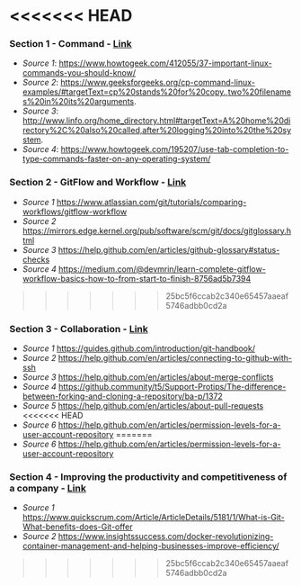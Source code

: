 <<<<<<< HEAD
=======
### Section 1 - Command - [Link](https://github.com/tejranu/miniproject/blob/master/Section%201%20-%20Command.md)
- *Source 1*: https://www.howtogeek.com/412055/37-important-linux-commands-you-should-know/
- *Source 2*: https://www.geeksforgeeks.org/cp-command-linux-examples/#targetText=cp%20stands%20for%20copy.,two%20filenames%20in%20its%20arguments.
- *Source 3*: http://www.linfo.org/home_directory.html#targetText=A%20home%20directory%2C%20also%20called,after%20logging%20into%20the%20system.
- *Source 4*: https://www.howtogeek.com/195207/use-tab-completion-to-type-commands-faster-on-any-operating-system/

### Section 2 - GitFlow and Workflow - [Link](https://github.com/tejranu/miniproject/blob/master/Section%20-%202%20Gitflow%20and%20Workflow.md)
- *Source 1* https://www.atlassian.com/git/tutorials/comparing-workflows/gitflow-workflow
- *Source 2* https://mirrors.edge.kernel.org/pub/software/scm/git/docs/gitglossary.html
- *Source 3* https://help.github.com/en/articles/github-glossary#status-checks
- *Source 4* https://medium.com/@devmrin/learn-complete-gitflow-workflow-basics-how-to-from-start-to-finish-8756ad5b7394

>>>>>>> 25bc5f6ccab2c340e65457aaeaf5746adbb0cd2a
### Section 3 - Collaboration - [Link](https://github.com/tejranu/miniproject/blob/master/Section%20-%203%20Collaboration.md)
- *Source 1* https://guides.github.com/introduction/git-handbook/
- *Source 2* https://help.github.com/en/articles/connecting-to-github-with-ssh
- *Source 3* https://help.github.com/en/articles/about-merge-conflicts
- *Source 4* https://github.community/t5/Support-Protips/The-difference-between-forking-and-cloning-a-repository/ba-p/1372
- *Source 5* https://help.github.com/en/articles/about-pull-requests
<<<<<<< HEAD
- *Source 6* https://help.github.com/en/articles/permission-levels-for-a-user-account-repository
=======
- *Source 6* https://help.github.com/en/articles/permission-levels-for-a-user-account-repository

### Section 4 - Improving the productivity and competitiveness of a company - [Link](https://github.com/tejranu/miniproject/blob/master/Section%20-%204%20Improving%20the%20productivity%20and%20competitiveness%20of%20a%20company.md)
- *Source 1* https://www.quickscrum.com/Article/ArticleDetails/5181/1/What-is-Git-What-benefits-does-Git-offer
- *Source 2* https://www.insightssuccess.com/docker-revolutionizing-container-management-and-helping-businesses-improve-efficiency/
>>>>>>> 25bc5f6ccab2c340e65457aaeaf5746adbb0cd2a
